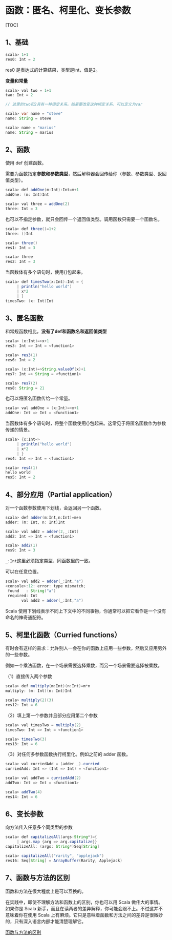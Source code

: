# 函数：匿名、柯里化、变长参数

[TOC]

## 1、基础

```java
scala> 1+1
res0: Int = 2
```

res0 是表达式的计算结果，类型是int，值是2。

**变量和常量**

```java
scala> val two = 1+1
two: Int = 2

// 这里的two和2具有一种绑定关系。如果要改变这种绑定关系，可以定义为var

scala> var name = "steve"
name: String = steve

scala> name = "marius"
name: String = marius
```

## 2、函数

使用 def 创建函数。

需要为函数指定**参数和参数类型**，然后解释器会回传给你（参数、参数类型、返回值类型）。

```java
scala> def addOne(m:Int):Int=m+1
addOne: (m: Int)Int

scala> val three = addOne(2)
three: Int = 3
```

也可以不指定参数，就只会回传一个返回值类型。调用函数只需要一个函数名。

```java
scala> def three()=1+2
three: ()Int

scala> three()
res1: Int = 3

scala> three
res2: Int = 3
```

当函数体有多个语句时，使用{}包起来。

```java
scala> def timesTwo(x:Int):Int = {
     | println("hello world")
     | x*2
     | }
timesTwo: (x: Int)Int
```

## 3、匿名函数

和常规函数相比，**没有了def和函数名和返回值类型**

```java
scala> (x:Int)=>x+1
res3: Int => Int = <function1>

scala> res3(1)
res6: Int = 2

scala> (x:Int)=>String.valueOf(x)+1
res7: Int => String = <function1>

scala> res7(2)
res8: String = 21
```
也可以将匿名函数传给一个常量。

```java
scala> val addOne = (x:Int)=>x+1
addOne: Int => Int = <function1>
```

当函数体有多个语句时，将整个函数使用{}包起来。这常见于将匿名函数作为参数传递的情景。

```java
scala> {x:Int=>
     | println("hello world")
     | x*2
     | }
res4: Int => Int = <function1>

scala> res4(1)
hello world
res5: Int = 2
```

## 4、部分应用（Partial application）

对一个函数参数使用下划线，会返回另一个函数。

```java
scala> def adder(m:Int,n:Int)=m+n
adder: (m: Int, n: Int)Int

scala> val add2 = adder(2,_:Int)
add2: Int => Int = <function1>

scala> add2(1)
res9: Int = 3
```

`_:Int`这里必须指定类型、同函数里的一致。

可以在任意位置。

```java
scala> val add2 = adder(_:Int,"a")
<console>:12: error: type mismatch;
 found   : String("a")
 required: Int
       val add2 = adder(_:Int,"a")
```

Scala 使用下划线表示不同上下文中的不同事物，你通常可以把它看作是一个没有命名的神奇通配符。

## 5、柯里化函数（Curried functions）

有时会有这样的需求：允许别人一会在你的函数上应用一些参数，然后又应用另外的一些参数。

例如一个乘法函数，在一个场景需要选择乘数，而另一个场景需要选择被乘数。

（1）直接传入两个参数

```java
scala> def multiply(m:Int)(n:Int)=m*n
multiply: (m: Int)(n: Int)Int

scala> multiply(2)(3)
res12: Int = 6
```

（2）填上第一个参数并且部分应用第二个参数

```java
scala> val timesTwo = multiply(2)_
timesTwo: Int => Int = <function1>

scala> timesTwo(3)
res13: Int = 6
```

（3）对任何多参数函数执行柯里化。例如之前的 adder 函数。

```java
scala> val curriedAdd = (adder _).curried
curriedAdd: Int => (Int => Int) = <function1>

scala> val addTwo = curriedAdd(2)
addTwo: Int => Int = <function1>

scala> addTwo(4)
res14: Int = 6
```

## 6、变长参数

向方法传入任意多个同类型的参数

```java
scala> def capitalizeAll(args:String*)={
     | args.map {arg => arg.capitalize}}
capitalizeAll: (args: String*)Seq[String]

scala> capitalizeAll("rarity", "applejack")
res16: Seq[String] = ArrayBuffer(Rarity, Applejack)
```

## 7、函数与方法的区别

函数和方法在很大程度上是可以互换的。

在实践中，即使不理解方法和函数上的区别，你也可以用 Scala 做伟大的事情。如果你是 Scala 新手，而且在读两者的差异解释，你可能会跟不上。不过这并不意味着你在使用 Scala 上有麻烦。它只是意味着函数和方法之间的差异是很微妙的，只有深入语言内部才能清楚理解它。

[函数与方法的区别](https://www.runoob.com/w3cnote/scala-different-function-method.html)